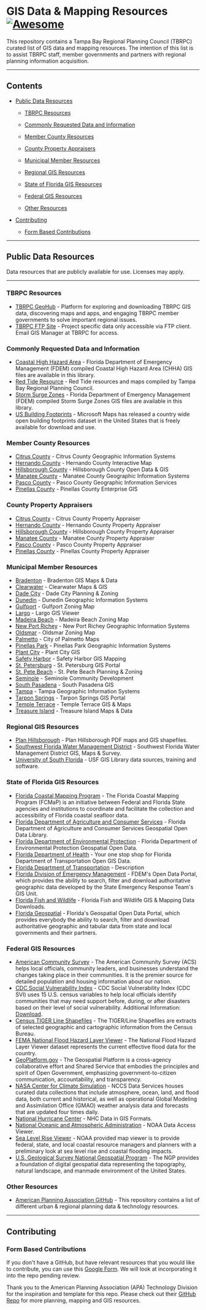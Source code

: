 # GIS Data & Mapping Resources [![Awesome](https://awesome.re/badge.svg)](https://github.com/sindresorhus/awesome) <!-- omit in toc -->

This repository contains a Tampa Bay Regional Planning Council (TBRPC) curated list of GIS data and mapping resources. The intention of this list is to assist TBRPC staff, member governments and partners with regional planning information acquisition.

---
<!--lint disable awesome-toc-->
## Contents

- [Public Data Resources](#public-data-resources)
  - [TBRPC Resources](#tbrpc-resources)

  - [Commonly Requested Data and Information](#commonly-requested-data-and-information)

  - [Member County Resources](#member-county-resources)

  - [County Property Appraisers](#county-property-appraisers)

  - [Municipal Member Resources](#municipal-member-resources)

  - [Regional GIS Resources](#regional-gis-resources)

  - [State of Florida GIS Resources](#state-of-florida-gis-resources)

  - [Federal GIS Resources](#federal-gis-resources)

  - [Other Resources](#other-resources)

- [Contributing](#contributing)
  - [Form Based Contributions](#form-based-contributions)

---

## Public Data Resources
Data resources that are publicly available for use. Licenses may apply. 

---
### TBRPC Resources
- [TBRPC GeoHub](https://opendata-tbrpc.hub.arcgis.com/) - Platform for exploring and downloading TBRPC GIS data, discovering maps and apps, and engaging TBRPC member governments to solve important regional issues.
- [TBRPC FTP Site](mailto:ashley@tbrpc.org) - Project specific data only accessible via FTP client. Email GIS Manager at TBRPC for access.

### Commonly Requested Data and Information
- [Coastal High Hazard Area](https://maps.floridadisaster.org/data/) -  Florida Department of Emergency Management (FDEM) compiled Coastal High Hazard Area (CHHA) GIS files are available in this library.
- [Red Tide Resource](https://www.tbrpc.org/environment/redtide/) -  Red Tide resources and maps compiled by Tampa Bay Regional Planning Council.
- [Storm Surge Zones](https://maps.floridadisaster.org/data/) -  Florida Department of Emergency Management (FDEM) compiled Storm Surge Zones GIS files are available in this library.
- [US Building Footprints](https://github.com/microsoft/USBuildingFootprints) -  Microsoft Maps has released a country wide open building footprints dataset in the United States that is freely available for download and use.

### Member County Resources
- [Citrus County](https://gis.citrusbocc.com/) - Citrus County Geographic Information Systems
- [Hernando County](https://www.hernandocountygis-fl.us/centralgismap/) - Hernando County Interactive Map
- [Hillsborough County](https://www.hillsboroughcounty.org/en/about-hillsborough/open-data) - Hillsborough County Open Data & GIS
- [Manatee County](https://www.mymanatee.org/departments/information_technology_services/geographic_information_systems) - Manatee County Geographic Information Systems
- [Pasco County](https://www.pascocountyfl.net/338/Geographic-Information-Services-GIS) - Pasco County Geographic Information Services
- [Pinellas County](https://new-pinellas-egis.opendata.arcgis.com/) - Pinellas County Enterprise GIS

### County Property Appraisers

- [Citrus County](https://www.citruspa.org/_web/maps/mapadv.aspx) - Citrus County Property Appraiser
- [Hernando County](http://hernandopa-fl.us/Propertysearch/) - Hernando County Property Appraiser
- [Hillsborough County](https://gis.hcpafl.org/propertysearch/#/nav/Basic%20Search) - Hillsborough County Property Appraiser
- [Manatee County](https://www.manateepao.com/search/) - Manatee County Property Appraiser
- [Pasco County](https://search.pascopa.com/) - Pasco County Property Appraiser
- [Pinellas County](https://www.pcpao.org/PaoTpv/) - Pinellas County Property Appraiser

### Municipal Member Resources 

- [Bradenton](https://cityofbradenton.com/index.asp?SEC=97A13FCA-CE69-43DB-AAA4-E2C09D624FAA&DE=03A0A704-A40D-4C88-9623-747A60328816) - Bradenton GIS Maps & Data
- [Clearwater](https://www.myclearwater.com/news-info/about-us/maps-gis) - Clearwater Maps & GIS
- [Dade City](https://www.dadecityfl.com/our_government/departments/community___economic_development/planning___zoning/index.php.) - Dade City Planning & Zoning
- [Dunedin](https://dunedin-gis.maps.arcgis.com/apps/webappviewer/index.html?id=5590c8f613394a9c99b83960b839ef5c) - Dunedin Geographic Information Systems
- [Gulfport](https://mygulfport.us/zoning-map-letter_3-22-13-webversion/) - Gulfport Zoning Map
- [Largo](https://cityoflargo.maps.arcgis.com/apps/webappviewer/index.html?id=5f1e359449bb4be6a98cc51450909603) - Largo GIS Viewer
- [Madeira Beach](https://www.arcgis.com/home/item.html?id=583d79d8b50e4e368a2b100f9dbfa9d9) - Madeira Beach Zoning Map
- [New Port Richey](https://www.cityofnewportrichey.org/city-departments/development/gis-maps-and-data/) - New Port Richey Geographic Information Systems
- [Oldsmar](https://oldsmar.maps.arcgis.com/apps/webappviewer/index.html?id=4f248d9a284547129b0ac4cda0efa7aa) - Oldsmar Zoning Map
- [Palmetto](https://www.palmettofl.org/1264/Maps) - City of Palmetto Maps
- [Pinellas Park](https://cortexweb.pinellas-park.com/geo/index.html?viewer=Geocortex#) - Pinellas Park Geographic Information Systems
- [Plant City](https://www.plantcitygov.com/search/site/GIS) - Plant City GIS
- [Safety Harbor](https://www.cityofsafetyharbor.com/338/GIS-Mapping) - Safety Harbor GIS Mapping
- [St. Petersburg](https://egis.stpete.org/portal/home/gallery.html?view=grid&sortOrder=asc&sortField=title) - St. Petersburg GIS Portal
- [St. Pete Beach](https://www.stpetebeach.org/202/Planning-Zoning) - St. Pete Beach Planning & Zoning
- [Seminole](https://www.myseminole.com/website/community-development.html#gsc.tab=0) - Seminole Community Development
- [South Pasadena](https://pinellas-egis.maps.arcgis.com/apps/MapSeries/index.html?appid=eb916cf2b03d4f539fbed1d28337c219) - South Pasadena GIS
- [Tampa](https://www.tampa.gov/geographic-information-systems?utm_source=direct&utm_medium=alias&utm_campaign=tampagovnet) - Tampa Geographic Information Systems
- [Tarpon Springs](https://gis.ctsfl.us/portal/home/) - Tarpon Springs GIS Portal
- [Temple Terrace](https://www.templeterrace.com/672/GIS-Maps) - Temple Terrace GIS & Maps
- [Treasure Island](https://www.mytreasureisland.org/visitors/maps___data/index.php) - Treasure Island Maps & Data
  
### Regional GIS Resources

- [Plan Hillsborough](https://planhillsborough.org/gis-maps-data-files/) - Plan Hillsborough PDF maps and GIS shapefiles.
- [Southwest Florida Water Management District](https://www.swfwmd.state.fl.us/resources/data-maps/gis-maps-survey) - Southwest Florida Water Management District GIS, Maps & Survey.
- [University of South Florida](https://gis-usflibrary.hub.arcgis.com/) - USF GIS Library data sources, training and software.

### State of Florida GIS Resources

- [Florida Coastal Mapping Program](https://fcmap-myfwc.hub.arcgis.com/) - The Florida Coastal Mapping Program (FCMaP) is an initiative between Federal and Florida State agencies and institutions to coordinate and facilitate the collection and accessibility of Florida coastal seafloor data.
- [Florida Department of Agriculture and Consumer Services](https://geodata.fdacs.gov/) - Florida Department of Agriculture and Consumer Services Geospatial Open Data Library.
- [Florida Department of Environmental Protection](https://geodata.dep.state.fl.us/) - Florida Department of Environmental Protection Geospatial Open Data.
- [Florida Department of Health](https://open-fdoh.hub.arcgis.com/) - Your one stop shop for Florida Department of Transportation Open GIS Data.
- [Florida Department of Transportation](https://gis-fdot.opendata.arcgis.com/) - Description
- [Florida Division of Emergency Management](https://geodata-floridadisaster.hub.arcgis.com/) - FDEM's Open Data Portal, which provides the ability to search, filter and download authoritative geographic data developed by the State Emergency Response Team's GIS Unit.
- [Florida Fish and Wildlife](https://geodata.myfwc.com/) - Florida Fish and Wildlife GIS & Mapping Data Downloads.
- [Florida Geospatial](https://geodata.floridagio.gov/) - Florida's Geospatial Open Data Portal, which provides everybody the ability to search, filter and download authoritative geographic and tabular data from state and local governments and their partners.

### Federal GIS Resources

- [American Community Survey](https://www.census.gov/programs-surveys/acs) - The American Community Survey (ACS) helps local officials, community leaders, and businesses understand the changes taking place in their communities. It is the premier source for detailed population and housing information about our nation.
- [CDC Social Vulnerability Index](https://www.atsdr.cdc.gov/placeandhealth/svi/index.html) - CDC Social Vulnerability Index (CDC SVI) uses 15 U.S. census variables to help local officials identify communities that may need support before, during, or after disasters based on their level of social vulnerability. Additional Information: [Download](https://www.atsdr.cdc.gov/placeandhealth/svi/data_documentation_download.html).
- [Census TIGER Line Shapefiles](https://www.census.gov/geographies/mapping-files/time-series/geo/tiger-line-file.html) - The TIGER/Line Shapefiles are extracts of selected geographic and cartographic information from the Census Bureau.
- [FEMA National Flood Hazard Layer Viewer](https://hazards-fema.maps.arcgis.com/apps/webappviewer/index.html?id=8b0adb51996444d4879338b5529aa9cd) - The National Flood Hazard Layer Viewer dataset represents the current effective flood data for the country.
- [GeoPlatform.gov](https://www.geoplatform.gov/) - The Geospatial Platform is a cross-agency collaborative effort and Shared Service that embodies the principles and spirit of Open Government, emphasizing government-to-citizen communication, accountability, and transparency.
- [NASA Center for Climate Simulation](https://www.nccs.nasa.gov/services/climate-data-services) - NCCS Data Services houses curated data collections that include atmosphere, ocean, land, and flood data, both current and historical, as well as operational Global Modeling and Assimilation Office (GMAO) weather analysis data and forecasts that are updated four times daily.
- [National Hurricane Center](https://www.nhc.noaa.gov/gis/) - NHC Data in GIS Formats.
- [National Oceanic and Atmospheric Administration](https://coast.noaa.gov/dataviewer/#/) - NOAA Data Access Viewer.
- [Sea Level Rise Viewer](https://coast.noaa.gov/slr/) - NOAA provided map viewer is to provide federal, state, and local coastal resource managers and planners with a preliminary look at sea level rise and coastal flooding impacts.
- [U.S. Geological Survey National Geospatial Program](https://www.usgs.gov/core-science-systems/national-geospatial-program) -  The NGP provides a foundation of digital geospatial data representing the topography, natural landscape, and manmade environment of the United States.

### Other Resources

- [American Planning Association GitHub](https://github.com/APA-Technology-Division/urban-and-regional-planning-resources#public-data-resources) - This repository contains a list of different urban & regional planning data & technology resources.
---

## Contributing

### Form Based Contributions
If you don't have a GitHub, but have relevant resources that you would like to contribute, you can use this [Google Form](https://docs.google.com/forms/d/e/1FAIpQLSeVUrP16Fu9kZQM7qX5IiaNtWDSoyh9eWbnVby9CyhevZUPGw/viewform?embedded=true). We will look at incorporating it into the repo pending review. 

Thank you to the American Planning Association (APA) Technology Division for the inspiration and template for this repo. Please check out their [GitHub Repo](https://github.com/APA-Technology-Division) for more planning, mapping and GIS resources.

